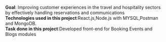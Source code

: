 **Goal**: Improving customer experiences in the travel and hospitality sectors by effectively handling reservations and communications<br />
**Technologies used in this project**:React.js,Node.js with MYSQL,Postman and MongoDB.<br />
**Task done in this project**:Developed  front-end for Booking Events and Blogs modules
